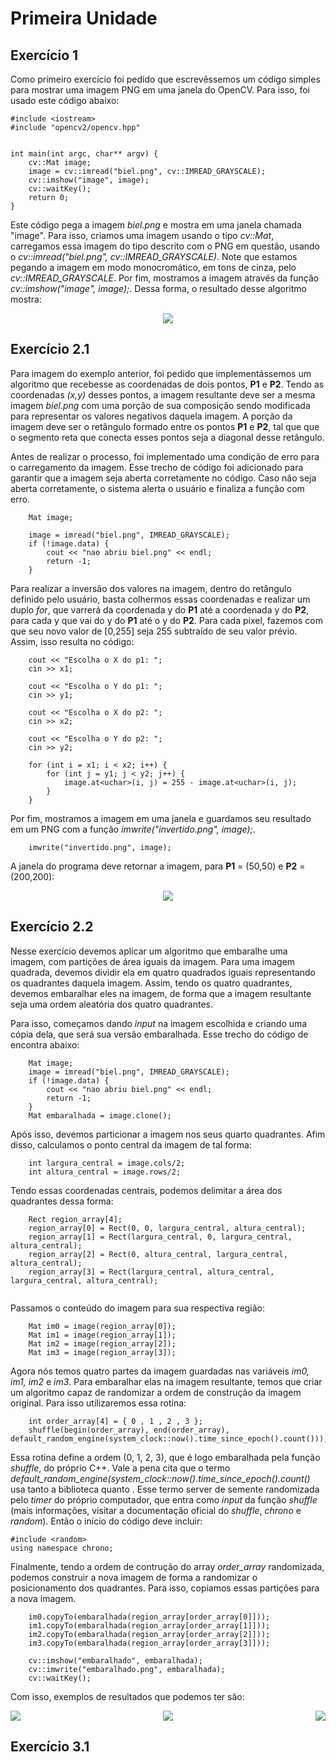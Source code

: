 # Primeira Unidade

## Exercício 1

Como primeiro exercício foi pedido que escrevêssemos um código simples para mostrar uma imagem PNG em uma janela do OpenCV. Para isso, foi usado este código abaixo:

```
#include <iostream>
#include "opencv2/opencv.hpp"


int main(int argc, char** argv) {
	cv::Mat image;
	image = cv::imread("biel.png", cv::IMREAD_GRAYSCALE);
	cv::imshow("image", image);
	cv::waitKey();
	return 0;
}
```

Este código pega a imagem *biel.png* e mostra em uma janela chamada "image". Para isso, criamos uma imagem usando o tipo *cv::Mat*, carregamos essa imagem do tipo descrito com o PNG em questão, usando o *cv::imread("biel.png", cv::IMREAD_GRAYSCALE)*. Note que estamos pegando a imagem em modo monocromático, em tons de cinza, pelo *cv::IMREAD_GRAYSCALE*. Por fim, mostramos a imagem através da função *cv::imshow("image", image);*. Dessa forma, o resultado desse algoritmo mostra:

<p align="center">
  <img src="https://user-images.githubusercontent.com/48588172/145676678-9af82952-1cd0-484e-9a14-e12aeac36e7a.png" />
</p>

## Exercício 2.1

Para imagem do exemplo anterior, foi pedido que implementássemos um algoritmo que recebesse as coordenadas de dois pontos, **P1** e **P2**. Tendo as coordenadas *(x,y)* desses pontos, a imagem resultante deve ser a mesma imagem *biel.png* com uma porção de sua composição sendo modificada para representar os valores negativos daquela imagem. A porção da imagem deve ser o retângulo formado entre os pontos **P1** e **P2**, tal que que o segmento reta que conecta esses pontos seja a diagonal desse retângulo.

Antes de realizar o processo, foi implementado uma condição de erro para o carregamento da imagem. Esse trecho de código foi adicionado para garantir que a imagem seja aberta corretamente no código. Caso não seja aberta corretamente, o sistema alerta o usuário e finaliza a função com erro.

```
    Mat image;

    image = imread("biel.png", IMREAD_GRAYSCALE);
    if (!image.data) {
        cout << "nao abriu biel.png" << endl;
        return -1;
    }
```

Para realizar a inversão dos valores na imagem, dentro do retângulo definido pelo usuário, basta colhermos essas coordenadas e realizar um duplo *for*, que varrerá da coordenada y do **P1** até a coordenada y do **P2**, para cada y que vai do y do **P1** até o y do **P2**. Para cada pixel, fazemos com que seu novo valor de [0,255] seja 255 subtraído de seu valor prévio. Assim, isso resulta no código:

```
    cout << "Escolha o X do p1: ";
    cin >> x1;

    cout << "Escolha o Y do p1: ";
    cin >> y1;

    cout << "Escolha o X do p2: ";
    cin >> x2;

    cout << "Escolha o Y do p2: ";
    cin >> y2;

    for (int i = x1; i < x2; i++) {
        for (int j = y1; j < y2; j++) {
            image.at<uchar>(i, j) = 255 - image.at<uchar>(i, j);
        }
    }
```

Por fim, mostramos a imagem em uma janela e guardamos seu resultado em um PNG com a função *imwrite("invertido.png", image);*.

```
    imwrite("invertido.png", image);
```

A janela do programa deve retornar a imagem, para **P1** = (50,50) e **P2** = (200,200):

<p align="center">
  <img src="https://user-images.githubusercontent.com/48588172/145677211-60d21d15-4a65-4be4-8959-d0b191eb0898.png" />
</p>

## Exercício 2.2

Nesse exercício devemos aplicar um algoritmo que embaralhe uma imagem, com partições de área iguais da imagem. Para uma imagem quadrada, devemos dividir ela em quatro quadrados iguais representando os quadrantes daquela imagem. Assim, tendo os quatro quadrantes, devemos embaralhar eles na imagem, de forma que a imagem resultante seja uma ordem aleatória dos quatro quadrantes.

Para isso, começamos dando *input* na imagem escolhida e criando uma cópia dela, que será sua versão embaralhada. Esse trecho do código de encontra abaixo:

```
    Mat image;
    image = imread("biel.png", IMREAD_GRAYSCALE);
    if (!image.data) {
        cout << "nao abriu biel.png" << endl;
        return -1;
    }
    Mat embaralhada = image.clone();
```

Após isso, devemos particionar a imagem nos seus quarto quadrantes. Afim disso, calculamos o ponto central da imagem de tal forma:

```
    int largura_central = image.cols/2;
    int altura_central = image.rows/2;
```

Tendo essas coordenadas centrais, podemos delimitar a área dos quadrantes dessa forma:

```
    Rect region_array[4];
    region_array[0] = Rect(0, 0, largura_central, altura_central);
    region_array[1] = Rect(largura_central, 0, largura_central, altura_central);
    region_array[2] = Rect(0, altura_central, largura_central, altura_central);
    region_array[3] = Rect(largura_central, altura_central, largura_central, altura_central);
    
```

Passamos o conteúdo do imagem para sua respectiva região:

```
    Mat im0 = image(region_array[0]);
    Mat im1 = image(region_array[1]);
    Mat im2 = image(region_array[2]);
    Mat im3 = image(region_array[3]);
```

Agora nós temos quatro partes da imagem guardadas nas variáveis *im0, im1, im2* e *im3*. Para embaralhar elas na imagem resultante, temos que criar um algoritmo capaz de randomizar a ordem de construção da imagem original. Para isso utilizaremos essa rotina:

```
    int order_array[4] = { 0 , 1 , 2 , 3 };
    shuffle(begin(order_array), end(order_array), default_random_engine(system_clock::now().time_since_epoch().count()));
```

Essa rotina define a ordem (0, 1, 2, 3), que é logo embaralhada pela função *shuffle*, do próprio C++. Vale a pena cita que o termo *default_random_engine(system_clock::now().time_since_epoch().count()* usa tanto a biblioteca <chrono> quanto <random>. Esse termo server de semente randomizada pelo *timer* do próprio computador, que entra como *input* da função *shuffle* (mais informações, visitar a documentação oficial do *shuffle*, *chrono* e *random*). Então o início do código deve incluir:

```
#include <random> 
using namespace chrono;
```

Finalmente, tendo a ordem de contrução do array *order_array* randomizada, podemos construir a nova imagem de forma a randomizar o posicionamento dos quadrantes. Para isso, copiamos essas partições para a nova imagem.

```
    im0.copyTo(embaralhada(region_array[order_array[0]]));
    im1.copyTo(embaralhada(region_array[order_array[1]]));
    im2.copyTo(embaralhada(region_array[order_array[2]]));
    im3.copyTo(embaralhada(region_array[order_array[3]]));

    cv::imshow("embaralhado", embaralhada);
    cv::imwrite("embaralhado.png", embaralhada);
    cv::waitKey();
```

Com isso, exemplos de resultados que podemos ter são:

<p align="center">
  <img align="left" src="https://user-images.githubusercontent.com/48588172/145681073-f447e27c-08a7-4249-b069-217c4c4f7c29.png" /><img src="https://user-images.githubusercontent.com/48588172/145681084-33253165-d158-42c2-b7ac-9608df919e74.png" /><img align="right" src="https://user-images.githubusercontent.com/48588172/145681091-c73e4e8f-e8e9-4b5d-a274-22585c72368a.png" />					
</p>
	
## Exercício 3.1
